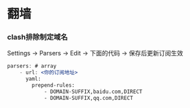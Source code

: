 # 翻墙
### clash排除制定域名

Settings -> Parsers -> Edit -> 下面的代码 -> 保存后更新订阅生效

```jsx
parsers: # array
    - url: <你的订阅地址>
      yaml:
        prepend-rules:
            - DOMAIN-SUFFIX,baidu.com,DIRECT
            - DOMAIN-SUFFIX,qq.com,DIRECT
```
